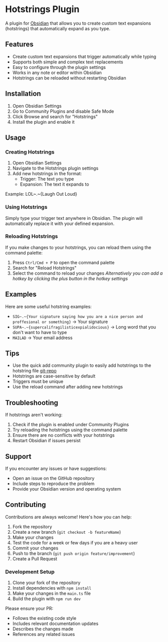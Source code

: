 # Hotstrings Plugin

A plugin for [Obsidian](https://obsidian.md) that allows you to create custom text expansions (hotstrings) that automatically expand as you type.

## Features

-   Create custom text expansions that trigger automatically while typing
-   Supports both simple and complex text replacements
-   Easy to configure through the plugin settings
-   Works in any note or editor within Obsidian
-   Hotstrings can be reloaded without restarting Obsidian

## Installation

1. Open Obsidian Settings
2. Go to Community Plugins and disable Safe Mode
3. Click Browse and search for "Hotstrings"
4. Install the plugin and enable it

## Usage

### Creating Hotstrings

1. Open Obsidian Settings
2. Navigate to the Hotstrings plugin settings
3. Add new hotstrings in the format:
    - Trigger: The text you type
    - Expansion: The text it expands to

Example:
LOL~.~{Laugh Out Loud}

### Using Hotstrings

Simply type your trigger text anywhere in Obsidian. The plugin will automatically replace it with your defined expansion.

### Reloading Hotstrings

If you make changes to your hotstrings, you can reload them using the command palette:

1. Press `Ctrl/Cmd + P` to open the command palette
2. Search for "Reload Hotstrings"
3. Select the command to reload your changes
   _Alternatively you can add a hotkey by clicking the plus button in the hotkey settings_

## Examples

Here are some useful hotstring examples:

-   `SIG~.~{Your signature saying how you are a nice person and proffesional or something}` → Your signature
-   `SUPA~.~{supercalifragilisticexpialidocious}` → Long word that you don't want to have to type
-   `MAILAD` → Your email address

## Tips

-   Use the quick add community plugin to easily add hotstrings to the hotstring file [git-repo](https://github.com/chhoumann/quickadd)
-   Hotstrings are case-sensitive by default
-   Triggers must be unique
-   Use the reload command after adding new hotstrings

## Troubleshooting

If hotstrings aren't working:

1. Check if the plugin is enabled under Community Plugins
2. Try reloading the hotstrings using the command palette
3. Ensure there are no conflicts with your hotstrings
4. Restart Obsidian if issues persist

## Support

If you encounter any issues or have suggestions:

-   Open an issue on the GitHub repository
-   Include steps to reproduce the problem
-   Provide your Obsidian version and operating system

## Contributing

Contributions are always welcome! Here's how you can help:

1. Fork the repository
2. Create a new branch (`git checkout -b featureName`)
3. Make your changes
4. Test the code for a week or few days if you are a heavy user
5. Commit your changes
6. Push to the branch (`git push origin feature/improvement`)
7. Create a Pull Request

### Development Setup

1. Clone your fork of the repository
2. Install dependencies with `npm install`
3. Make your changes in the `main.ts` file
4. Build the plugin with `npm run dev`

Please ensure your PR:

-   Follows the existing code style
-   Includes relevant documentation updates
-   Describes the changes made
-   References any related issues
